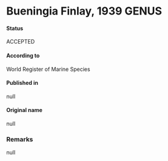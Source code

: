 Bueningia Finlay, 1939 GENUS
=======

#### Status
ACCEPTED

#### According to
World Register of Marine Species

#### Published in
null

#### Original name
null

### Remarks
null